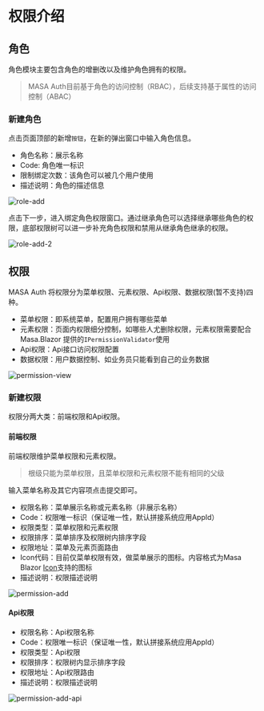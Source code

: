 # 权限介绍

## 角色

角色模块主要包含角色的增删改以及维护角色拥有的权限。

> MASA Auth目前基于角色的访问控制（RBAC），后续支持基于属性的访问控制（ABAC）

### 新建角色

点击页面顶部的新增`按钮`，在新的弹出窗口中输入角色信息。

* 角色名称：展示名称
* Code: 角色唯一标识
* 限制绑定次数：该角色可以被几个用户使用
* 描述说明：角色的描述信息

![role-add](http://cdn.masastack.com/stack/doc/auth/role-add.png)

点击下一步，进入绑定角色权限窗口。通过继承角色可以选择继承哪些角色的权限，底部权限树可以进一步补充角色权限和禁用从继承角色继承的权限。

![role-add-2](http://cdn.masastack.com/stack/doc/auth/role-add-2.png)

## 权限

MASA Auth 将权限分为菜单权限、元素权限、Api权限、数据权限(暂不支持)四种。

* 菜单权限：即系统菜单，配置用户拥有哪些菜单
* 元素权限：页面内权限细分控制，如哪些人尤删除权限，元素权限需要配合Masa.Blazor 提供的`IPermissionValidator`使用
* Api权限：Api接口访问权限配置
* 数据权限：用户数据控制、如业务员只能看到自己的业务数据

![permission-view](http://cdn.masastack.com/stack/doc/auth/permission-view.png)

### 新建权限

权限分两大类：前端权限和Api权限。

#### 前端权限

前端权限维护菜单权限和元素权限。

> 根级只能为菜单权限，且菜单权限和元素权限不能有相同的父级

输入菜单名称及其它内容项点击提交即可。

* 权限名称：菜单展示名称或元素名称（非展示名称）
* Code：权限唯一标识（保证唯一性，默认拼接系统应用AppId）
* 权限类型：菜单权限和元素权限
* 权限排序：菜单排序及权限树内排序字段
* 权限地址：菜单及元素页面路由
* Icon代码：目前仅菜单权限有效，做菜单展示的图标。内容格式为Masa Blazor [Icon](https://blazor.masastack.com/components/icons)支持的图标
* 描述说明：权限描述说明

![permission-add](http://cdn.masastack.com/stack/doc/auth/permission-add.png)

#### Api权限

* 权限名称：Api权限名称
* Code：权限唯一标识（保证唯一性，默认拼接系统应用AppId）
* 权限类型：Api权限
* 权限排序：权限树内显示排序字段
* 权限地址：Api权限路由
* 描述说明：权限描述说明

![permission-add-api](http://cdn.masastack.com/stack/doc/auth/permission-add-api.png)
